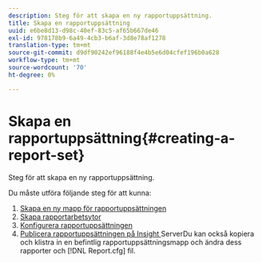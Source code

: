 ```yaml
---
description: Steg för att skapa en ny rapportuppsättning.
title: Skapa en rapportuppsättning
uuid: e6be8d13-d98c-40ef-83c5-af65b667de46
exl-id: 978178b9-6a49-4cb3-b6af-3d8e78af1278
translation-type: tm+mt
source-git-commit: d9df90242ef96188f4e4b5e6d04cfef196b0a628
workflow-type: tm+mt
source-wordcount: '70'
ht-degree: 0%

---
```


# Skapa en rapportuppsättning{#creating-a-report-set}

Steg för att skapa en ny rapportuppsättning.

Du måste utföra följande steg för att kunna:

1. [Skapa en ny mapp för rapportuppsättningen](../../../../home/c-rpt-oview/c-work-rpt-sets/t-create-rpt-set/t-new-fldr-rpt-set.md#task-9936b9c1f0624732a24087d8fa3f2617)
1. [Skapa rapportarbetsytor](../../../../home/c-rpt-oview/c-work-rpt-sets/t-create-rpt-set/t-create-rpt-wrksp.md#task-993b616031904352acae13df6461e20b)
1. [Konfigurera rapportuppsättningen](../../../../home/c-rpt-oview/c-work-rpt-sets/t-create-rpt-set/t-config-rpt-set/t-config-rpt-set.md#task-cfb2fd0c28bc48c2acdd582fe0d670d0)
1. [Publicera rapportuppsättningen på Insight ](../../../../home/c-rpt-oview/c-work-rpt-sets/t-create-rpt-set/t-pub-rpt-set.md#task-3fc45e02aa364b8d815a969b8adc2c27)
ServerDu kan också kopiera och klistra in en befintlig rapportuppsättningsmapp och ändra dess rapporter och  [!DNL Report.cfg] fil.
